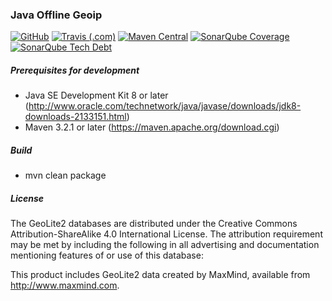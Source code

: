 ### Java Offline Geoip

[![GitHub](https://img.shields.io/github/license/tornaia/java-offline-geoip.svg)](https://github.com/tornaia/java-offline-geoip) [![Travis (.com)](https://img.shields.io/travis/com/tornaia/java-offline-geoip.svg)](https://travis-ci.com/tornaia/java-offline-geoip) [![Maven Central](https://img.shields.io/maven-central/v/com.github.tornaia/java-offline-geoip.svg)](https://mvnrepository.com/artifact/com.github.tornaia/java-offline-geoip) [![SonarQube Coverage](https://img.shields.io/sonar/https/sonarcloud.io/com.github.tornaia%3Ajava-offline-geoip/coverage.svg)](https://sonarcloud.io/dashboard?id=com.github.tornaia%3Ajava-offline-geoip) [![SonarQube Tech Debt](https://img.shields.io/sonar/https/sonarcloud.io/com.github.tornaia%3Ajava-offline-geoip/tech_debt.svg)](https://sonarcloud.io/dashboard?id=com.github.tornaia%3Ajava-offline-geoip)

##### Prerequisites for development

* Java SE Development Kit 8 or later (http://www.oracle.com/technetwork/java/javase/downloads/jdk8-downloads-2133151.html)
* Maven 3.2.1 or later (https://maven.apache.org/download.cgi)

##### Build

* mvn clean package

##### License

The GeoLite2 databases are distributed under the Creative Commons Attribution-ShareAlike 4.0 International License. The attribution requirement may be met by including the following in all advertising and documentation mentioning features of or use of this database:

This product includes GeoLite2 data created by MaxMind, available from
<a href="http://www.maxmind.com">http://www.maxmind.com</a>.
